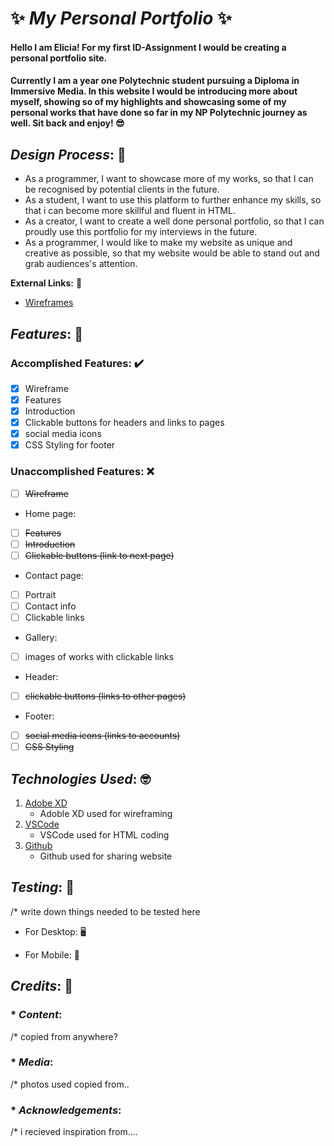 #  ✨ _**My Personal Portfolio**_ ✨

#### Hello I am Elicia! For my first ID-Assignment I would be creating a personal portfolio site. 
#### Currently I am a year one Polytechnic student pursuing a Diploma in Immersive Media. In this website I would be introducing more about myself, showing so of my highlights and showcasing some of my personal works that have done so far in my NP Polytechnic journey as well. Sit back and enjoy! 😎

## _**Design Process**_: 🎨

*  As a programmer, I want to showcase more of my works, so that I can be recognised by potential clients in the future. 
*  As a student, I want to use this platform to further enhance my skills, so that i can become more skillful and fluent in HTML.
*  As a creator, I want to create a well done personal portfolio, so that I can proudly use this portfolio for my interviews in the future. 
*  As a programmer, I would like to make my website as unique and creative as possible, so that my website would be able to stand out and grab audiences's attention. 

**External Links:** 🔗
* [Wireframes](https://documentcloud.adobe.com/link/file/?guid=c4ff566a-6300-4284-9e7c-ad742a640b0e&location=AppCard&product=Creative%20Cloud%20Desktop&mv=product&mv2=accc&uri=urn%3Aaaid%3Asc%3AUS%3A39fb18d8-18bb-4aa7-bb9e-2be784cc682d&filetype=application%2Fpdf&size=557581)
  
## _**Features**_: 🌟

### **Accomplished Features:** ✔️
* [x] Wireframe
* [x] Features
* [x] Introduction
* [x] Clickable buttons for headers and links to pages
* [x] social media icons
* [x] CSS Styling for footer 

### **Unaccomplished Features:** ❌
* [ ] ~~Wireframe~~
* Home page: 
* [ ] ~~Features~~
* [ ] ~~Introduction~~
* [ ] ~~Clickable buttons (link to next page)~~
* Contact page: 
* [ ] Portrait  
* [ ] Contact info 
* [ ] Clickable links
* Gallery: 
* [ ] images of works with clickable links 
* Header:
* [ ] ~~clickable buttons (links to other pages)~~
* Footer: 
* [ ] ~~social media icons (links to accounts)~~
* [ ] ~~CSS Styling~~
  
## _**Technologies Used**_: 🤓
1. [Adobe XD](https://www.adobe.com/sea/products/xd.html)
   * Adoble XD used for wireframing
2. [VSCode](https://code.visualstudio.com/)
   * VSCode used for HTML coding 
3. [Github](https://github.com/)
   * Github used for sharing website 
  
## _**Testing**_: 🤔
/* write down things needed to be tested here
* For Desktop: 🖥️
   
* For Mobile: 📱

## _**Credits**_: 🤗

### * _**Content**_:
/* copied from anywhere?
### * _**Media**_:
/* photos used copied from..

### * _**Acknowledgements**_:
/* i recieved inspiration from....


